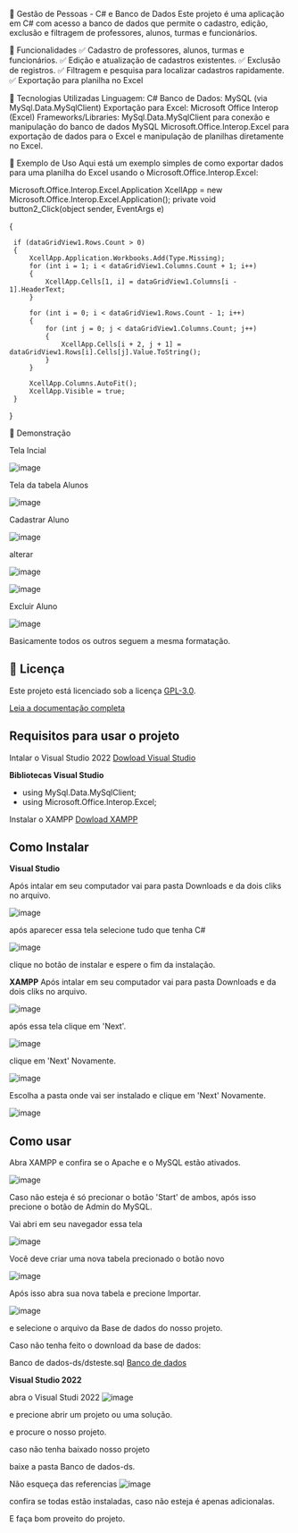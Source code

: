 📌 Gestão de Pessoas - C# e Banco de Dados
Este projeto é uma aplicação em C# com acesso a banco de dados que permite o cadastro, edição, exclusão e filtragem de professores, alunos, turmas e funcionários.

🚀 Funcionalidades
✅ Cadastro de professores, alunos, turmas e funcionários.
✅ Edição e atualização de cadastros existentes.
✅ Exclusão de registros.
✅ Filtragem e pesquisa para localizar cadastros rapidamente.
✅ Exportação para planilha no Excel


📂 Tecnologias Utilizadas
Linguagem: C#
Banco de Dados: MySQL (via MySql.Data.MySqlClient)
Exportação para Excel: Microsoft Office Interop (Excel)
Frameworks/Libraries:
MySql.Data.MySqlClient para conexão e manipulação do banco de dados MySQL 
Microsoft.Office.Interop.Excel para exportação de dados para o Excel e manipulação de planilhas diretamente no Excel.

📄 Exemplo de Uso
Aqui está um exemplo simples de como exportar dados para uma planilha do Excel usando o Microsoft.Office.Interop.Excel:

 Microsoft.Office.Interop.Excel.Application XcellApp = new Microsoft.Office.Interop.Excel.Application();
 private void button2_Click(object sender, EventArgs e)

 {
 
     if (dataGridView1.Rows.Count > 0)
     {
         XcellApp.Application.Workbooks.Add(Type.Missing);
         for (int i = 1; i < dataGridView1.Columns.Count + 1; i++)
         {
             XcellApp.Cells[1, i] = dataGridView1.Columns[i - 1].HeaderText;
         }

         for (int i = 0; i < dataGridView1.Rows.Count - 1; i++)
         {
             for (int j = 0; j < dataGridView1.Columns.Count; j++)
             {
                 XcellApp.Cells[i + 2, j + 1] = dataGridView1.Rows[i].Cells[j].Value.ToString();
             }
         }

         XcellApp.Columns.AutoFit();
         XcellApp.Visible = true;
     }
 }


📸 Demonstração


Tela Incial

![image](https://github.com/user-attachments/assets/4b6fd99e-829d-4e52-a885-d9c8b74745a1)





Tela da tabela Alunos

![image](https://github.com/user-attachments/assets/f8b4c043-8212-45c5-b85c-f99a084cdb0e)

Cadastrar Aluno

![image](https://github.com/user-attachments/assets/f80efe79-58fa-4ddd-8fbc-21e55ffbff63)


alterar

![image](https://github.com/user-attachments/assets/c35e419f-86b3-4ab7-933f-41c02c885cb5)

![image](https://github.com/user-attachments/assets/82b58429-cd07-48b1-bf23-66c56c1974d2)


Excluir Aluno

![image](https://github.com/user-attachments/assets/770be165-5df6-4af7-b63c-0deb84ef6874)


Basicamente todos os outros seguem a mesma formatação.

## 📜 Licença

Este projeto está licenciado sob a licença [GPL-3.0](https://www.gnu.org/licenses/gpl-3.0).

[Leia a documentação completa](./LICENSE.pptx)



##  Requisitos para usar o projeto

Intalar o Visual Studio 2022
[Dowload Visual Studio](https://visualstudio.microsoft.com/pt-br/downloads/)

**Bibliotecas Visual Studio**

- using MySql.Data.MySqlClient;
- using Microsoft.Office.Interop.Excel;

Instalar o XAMPP
[Dowload XAMPP](https://www.apachefriends.org/pt_br/download.html)

## Como Instalar 

**Visual Studio**

Após intalar em seu computador vai para pasta Downloads e da dois cliks no arquivo.

![image](https://github.com/user-attachments/assets/8357b40b-c5cb-4241-b82e-f879c99e6958)

após aparecer essa tela selecione tudo que tenha C#

![image](https://github.com/user-attachments/assets/9758bc53-3d05-40e9-9b97-65b9fe2f981b)

clique no botão de instalar e espere o fim da instalação.

**XAMPP**
Após intalar em seu computador vai para pasta Downloads e da dois cliks no arquivo.

![image](https://github.com/user-attachments/assets/b7f37876-1016-4c07-abed-860b002c12ad)

após essa tela clique em 'Next'.

![image](https://github.com/user-attachments/assets/5aa96c2a-3a12-4e1c-a8eb-5190ed55c974)


 clique em 'Next' Novamente.
 
![image](https://github.com/user-attachments/assets/59832983-4995-4fa3-866e-a7e08601ae4d)


 Escolha a pasta onde vai ser instalado e clique em 'Next' Novamente.
 
![image](https://github.com/user-attachments/assets/cff5a2d4-080b-49a9-87bf-b047fffe6311)


## Como usar
Abra XAMPP e confira se o Apache e o MySQL estão ativados.

![image](https://github.com/user-attachments/assets/7741c408-f513-42b6-af08-c398b83867a5)

Caso não esteja é só precionar o botão 'Start' de ambos, após isso precione o botão de Admin do MySQL.

Vai abri em seu navegador essa tela 

![image](https://github.com/user-attachments/assets/26652dd4-c20e-4edf-bb53-c8430bf31f85)


Você deve criar uma nova tabela precionado o botão novo

![image](https://github.com/user-attachments/assets/43fc06a4-4b39-4b2f-8ce7-826316e0259b)

Após isso abra sua nova tabela e precione Importar.

![image](https://github.com/user-attachments/assets/aa26b964-10a1-4eaa-85b3-72b3c584c317)

e selecione o arquivo da Base de dados do nosso projeto.

Caso não tenha feito o download da base de dados:

Banco de dados-ds/dsteste.sql
[Banco de dados](./dsteste.sql)


**Visual Studio 2022**

abra o Visual Studi 2022
![image](https://github.com/user-attachments/assets/fb58bcfa-6eba-47a5-bdbd-486b2d43e1b7)

e precione abrir um projeto ou uma solução. 

e procure o nosso projeto.

caso não tenha baixado nosso projeto

baixe a pasta Banco de dados-ds.

Não esqueça das referencias 
![image](https://github.com/user-attachments/assets/4b027387-f12a-4bed-9f1d-49b073d04555)

confira se todas estão instaladas, caso não esteja é apenas adicionalas.

E faça bom proveito do projeto.

























 




